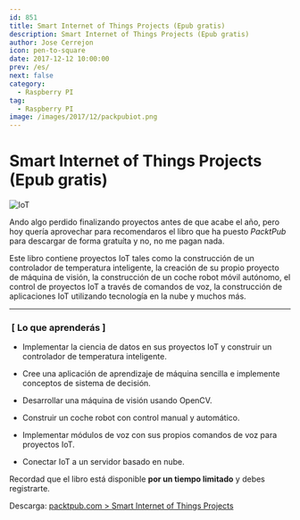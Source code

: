 ```yaml
---
id: 851
title: Smart Internet of Things Projects (Epub gratis)
description: Smart Internet of Things Projects (Epub gratis)
author: Jose Cerrejon
icon: pen-to-square
date: 2017-12-12 10:00:00
prev: /es/
next: false
category:
  - Raspberry PI
tag:
  - Raspberry PI
image: /images/2017/12/packpubiot.png
---
```


# Smart Internet of Things Projects (Epub gratis)

![IoT](/images/2017/12/packpubiot.png)

Ando algo perdido finalizando proyectos antes de que acabe el año, pero hoy quería aprovechar para recomendaros el libro que ha puesto *PacktPub* para descargar de forma gratuíta y no, no me pagan nada.

Este libro contiene proyectos IoT tales como la construcción de un controlador de temperatura inteligente, la creación de su propio proyecto de máquina de visión, la construcción de un coche robot móvil autónomo, el control de proyectos IoT a través de comandos de voz, la construcción de aplicaciones IoT utilizando tecnología en la nube y muchos más.

- - -
###  [ Lo que aprenderás ]

* Implementar la ciencia de datos en sus proyectos IoT y construir un controlador de temperatura inteligente.

* Cree una aplicación de aprendizaje de máquina sencilla e implemente conceptos de sistema de decisión.

* Desarrollar una máquina de visión usando OpenCV.

* Construir un coche robot con control manual y automático.

* Implementar módulos de voz con sus propios comandos de voz para proyectos IoT.

* Conectar IoT a un servidor basado en nube.

Recordad que el libro está disponible **por un tiempo limitado** y debes registrarte.

Descarga: [packtpub.com > Smart Internet of Things Projects](https://www.packtpub.com/packt/offers/free-learning)